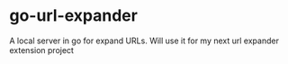 # go-url-expander
A local server in go for expand URLs. Will use it for my next url expander extension project

